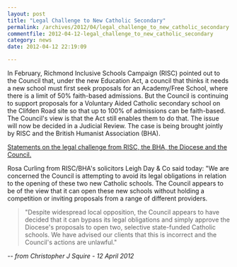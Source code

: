 ```yaml
---
layout: post
title: "Legal Challenge to New Catholic Secondary"
permalink: /archives/2012/04/legal_challenge_to_new_catholic_secondary.html
commentfile: 2012-04-12-legal_challenge_to_new_catholic_secondary
category: news
date: 2012-04-12 22:19:09

---
```


In February, Richmond Inclusive Schools Campaign (RISC) pointed out to the Council that, under the new Education Act, a council that thinks it needs a new school must first seek proposals for an Academy/Free School, where there is a limit of 50% faith-based admissions. But the Council is continuing to support proposals for a Voluntary Aided Catholic secondary school on the Clifden Road site so that up to 100% of admissions can be faith-based. The Council's view is that the Act still enables them to do that. The issue will now be decided in a Judicial Review. The case is being brought jointly by RISC and the British Humanist Association (BHA).

[Statements on the legal challenge from RISC, the BHA, the Diocese and the Council.](http://www.richmondinclusiveschools.org.uk/files/index?folder_id=7486864)

Rosa Curling from RISC/BHA's solicitors Leigh Day & Co said today: "We are concerned the Council is attempting to avoid its legal obligations in relation to the opening of these two new Catholic schools. The Council appears to be of the view that it can open these new schools without holding a competition or inviting proposals from a range of different providers.

> "Despite widespread local opposition, the Council appears to have decided that it can bypass its legal obligations and simply approve the Diocese's proposals to open two, selective state-funded Catholic schools. We have advised our clients that this is incorrect and the Council's actions are unlawful."

<cite>-- from Christopher J Squire - 12 April 2012</cite>

